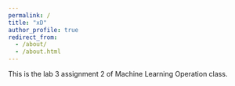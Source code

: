 ```yaml
---
permalink: /
title: "xD"
author_profile: true
redirect_from: 
  - /about/
  - /about.html
---
```


This is the lab 3 assignment 2 of Machine Learning Operation class.
